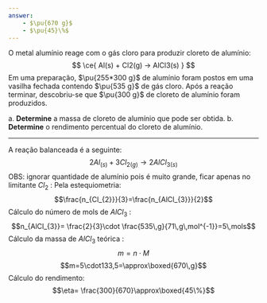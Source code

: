 ```yaml
---
answer:
    - $\pu{670 g}$
    - $\pu{45}\%$
---
```


O metal alumínio reage com o gás cloro para produzir cloreto de alumínio:
$$
    \ce{ Al(s) + Cl2(g) -> AlCl3(s) }
$$
Em uma preparação, $\pu{255*300 g}$ de alumínio foram postos em uma vasilha fechada contendo $\pu{535 g}$ de gás cloro. Após a reação terminar, descobriu-se que $\pu{300 g}$ de cloreto de alumínio foram produzidos.

a. **Determine** a massa de cloreto de alumínio que pode ser obtida.
b. **Determine** o rendimento percentual do cloreto de alumínio.

---

A reação balanceada é a seguinte:
$$2Al_{(s)}+3Cl_{2(g)}\rightarrow 2AlCl_{3(s)}$$
OBS: ignorar quantidade de alumínio pois é muito grande, ficar apenas no limitante $Cl_{2}$ :
Pela estequiometria:
$$\frac{n_{Cl_{2}}}{3}=\frac{n_{AlCl_{3}}}{2}$$
Cálculo do número de mols de $AlCl_{3}$ :
$$n_{AlCl_{3}}= \frac{2}{3}\cdot \frac{535\,g}{71\,g\,mol^{-1}}=5\,mols$$
Cálculo da massa de $AlCl_{3}$ teórica :
$$m=n\cdot M$$
$$m=5\cdot133,5=\approx\boxed{670\,g}$$
 Cálculo do rendimento:
 $$\eta= \frac{300}{670}\approx\boxed{45\%}$$
 

